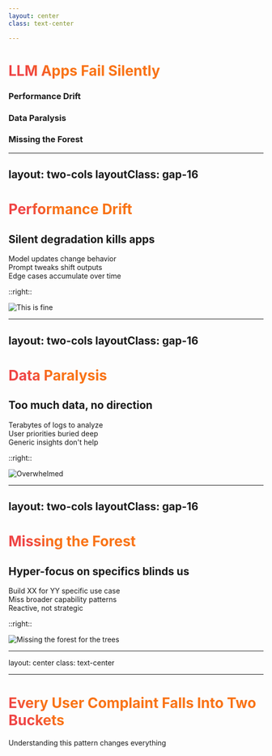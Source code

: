 ```yaml
---
layout: center
class: text-center

---
```


# LLM Apps Fail Silently

<div class="grid grid-cols-3 gap-8 pt-8">
  <div v-click class="text-center">
    <h3 class="text-xl font-bold text-white">Performance Drift</h3>
  </div>
  <div v-click class="text-center">
    <h3 class="text-xl font-bold text-white">Data Paralysis</h3>
  </div>
  <div v-click class="text-center">
    <h3 class="text-xl font-bold text-white">Missing the Forest</h3>
  </div>
</div>

<style>

</style>

<!--
Speaker notes:
- Performance drift: Small changes add up to big problems
- Data paralysis: We have data but don't know what matters most
- Missing the forest: Focus on individual issues instead of patterns
-->

---
layout: two-cols
layoutClass: gap-16
---

# Performance Drift

<v-click>

## Silent degradation kills apps

<div class="space-y-8 mt-8">
  <div class="flex items-center space-x-4">
    <div class="w-4 h-4 bg-red-400 rounded-full flex-shrink-0"></div>
    <span class="text-lg">Model updates change behavior</span>
  </div>
  <div class="flex items-center space-x-4">
    <div class="w-4 h-4 bg-orange-400 rounded-full flex-shrink-0"></div>
    <span class="text-lg">Prompt tweaks shift outputs</span>
  </div>
  <div class="flex items-center space-x-4">
    <div class="w-4 h-4 bg-yellow-400 rounded-full flex-shrink-0"></div>
    <span class="text-lg">Edge cases accumulate over time</span>
  </div>
</div>

</v-click>

::right::

<v-click>

<div class="flex items-center justify-center h-full">
  <img src="https://media4.giphy.com/media/v1.Y2lkPTc5MGI3NjExc3NtbHlxOW95OXQzdW5mZWFiYmxxZGl0Ynd6bnJhODIyNG9tZ2RwYSZlcD12MV9pbnRlcm5hbF9naWZfYnlfaWQmY3Q9Zw/UKF08uKqWch0Y/giphy.gif" alt="This is fine" class="max-w-full max-h-96 rounded-lg" />
</div>

</v-click>

<style>
h1 {
  background: linear-gradient(45deg, #ef4444 10%, #f97316 20%);
  background-size: 100%;
  -webkit-background-clip: text;
  -moz-background-clip: text;
  -webkit-text-fill-color: transparent;
  -moz-text-fill-color: transparent;
}
</style>

<!--
Speaker notes:
- Like a slow gas leak - dangerous because you don't notice
- Each change seems harmless in isolation
- By the time you notice, significant damage is done
-->

---
layout: two-cols
layoutClass: gap-16
---

# Data Paralysis

<v-click>

## Too much data, no direction

<div class="space-y-8 mt-8">
  <div class="flex items-center space-x-4">
    <div class="w-4 h-4 bg-red-400 rounded-full flex-shrink-0"></div>
    <span class="text-lg">Terabytes of logs to analyze</span>
  </div>
  <div class="flex items-center space-x-4">
    <div class="w-4 h-4 bg-orange-400 rounded-full flex-shrink-0"></div>
    <span class="text-lg">User priorities buried deep</span>
  </div>
  <div class="flex items-center space-x-4">
    <div class="w-4 h-4 bg-yellow-400 rounded-full flex-shrink-0"></div>
    <span class="text-lg">Generic insights don't help</span>
  </div>
</div>

</v-click>

::right::

<v-click>

<div class="flex items-center justify-center h-full">
  <img src="https://media0.giphy.com/media/v1.Y2lkPTc5MGI3NjExa3NiMnpibHhwZ3M2ZGVsZW9wMmw5Z2J4YzN6MzFpY29ob2JpczI0eSZlcD12MV9pbnRlcm5hbF9naWZfYnlfaWQmY3Q9Zw/LKTTAzGboJGzC/giphy.gif" alt="Overwhelmed" class="max-w-full max-h-96 rounded-lg" />
</div>

</v-click>

<style>
h1 {
  background: linear-gradient(45deg, #ef4444 10%, #f97316 20%);
  background-size: 100%;
  -webkit-background-clip: text;
  -moz-background-clip: text;
  -webkit-text-fill-color: transparent;
  -moz-text-fill-color: transparent;
}
</style>

<!--
Speaker notes:
- Classic advice with no actionable guidance
- User demands and goals are already there in the data
- Traditional methods give generic topics like "various technical discussions"
- We need to extract what users actually care about
-->

---
layout: two-cols
layoutClass: gap-16
---

# Missing the Forest

<v-click>

## Hyper-focus on specifics blinds us

<div class="space-y-8 mt-8">
  <div class="flex items-center space-x-4">
    <div class="w-4 h-4 bg-red-400 rounded-full flex-shrink-0"></div>
    <span class="text-lg">Build XX for YY specific use case</span>
  </div>
  <div class="flex items-center space-x-4">
    <div class="w-4 h-4 bg-orange-400 rounded-full flex-shrink-0"></div>
    <span class="text-lg">Miss broader capability patterns</span>
  </div>
  <div class="flex items-center space-x-4">
    <div class="w-4 h-4 bg-yellow-400 rounded-full flex-shrink-0"></div>
    <span class="text-lg">Reactive, not strategic</span>
  </div>
</div>

</v-click>

::right::

<v-click>

<div class="flex items-center justify-center h-full">
  <img src="https://media2.giphy.com/media/v1.Y2lkPTc5MGI3NjExMnBraXkyMHN1ZHo3NGt4dnN2M2duNHF5ZHlqZ3N1a3Z0cHo2ZzJ3ZSZlcD12MV9pbnRlcm5hbF9naWZfYnlfaWQmY3Q9Zw/l0G18bja0mbTQVuxO/giphy.gif" alt="Missing the forest for the trees" class="max-w-full max-h-96 rounded-lg" />
</div>

</v-click>

<style>
h1 {
  background: linear-gradient(45deg, #ef4444 10%, #f97316 20%);
  background-size: 100%;
  -webkit-background-clip: text;
  -moz-background-clip: text;
  -webkit-text-fill-color: transparent;
  -moz-text-fill-color: transparent;
}
</style>

<!--
Speaker notes:
- Teams get stuck building specific features for individual requests
- Miss the underlying capability gaps that drive multiple use cases
- React to symptoms instead of addressing root needs
- This leads us to ask: what kind of feedback do users actually give?
-->

---
layout: center
class: text-center

---

# Every User Complaint Falls Into Two Buckets

<v-click>

<div class="text-xl text-gray-600 mt-8">
  Understanding this pattern changes everything
</div>

</v-click>
